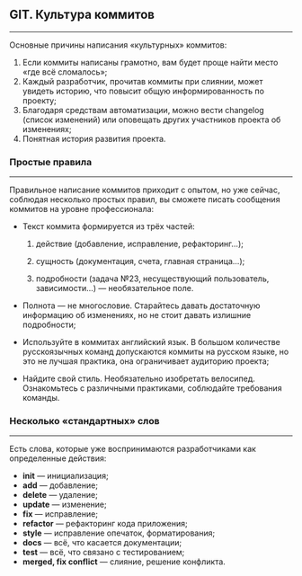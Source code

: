 ## GIT. Культура коммитов
---

Основные причины написания «культурных» коммитов:

1. Если коммиты написаны грамотно, вам будет проще найти место «где всё сломалось»;
2. Каждый разработчик, прочитав коммиты при слиянии, может увидеть историю, что повысит общую информированность по проекту;
3. Благодаря средствам автоматизации, можно вести changelog (список изменений) или оповещать других участников проекта об изменениях;
4. Понятная история развития проекта.

### Простые правила
---
Правильное написание коммитов приходит с опытом, но уже сейчас, соблюдая несколько простых правил, вы сможете писать сообщения коммитов на уровне профессионала:

  + Текст коммита формируется из трёх частей:

     1. действие (добавление, исправление, рефакторинг…);

     2. сущность (документация, счета, главная страница…);

     3. подробности (задача №23, несуществующий пользователь, зависимости…) — необязательное поле.

   + Полнота — не многословие. Старайтесь давать достаточную информацию об изменениях, но не стоит давать излишние подробности;
   + Используйте в коммитах английский язык. В большом количестве русскоязычных команд допускаются коммиты на русском языке, но это не лучшая практика, она ограничивает аудиторию проекта;
   + Найдите свой стиль. Необязательно изобретать велосипед. Ознакомьтесь с различными практиками, соблюдайте требования команды.
	
### Несколько «стандартных» слов
---
Есть слова, которые уже воспринимаются разработчиками как определенные действия:

  + **init** — инициализация;
  + **add** — добавление;
  + **delete** — удаление;
  + **update** — изменение;
  + **fix** — исправление;
  + **refactor** — рефакторинг кода приложения;
  + **style** — исправление опечаток, форматирования;
  + **docs** — всё, что касается документации;
  + **test** — всё, что связано с тестированием;
  + **merged, fix conflict** — слияние, решение конфликта.